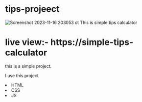 
# tips-projeect
![Screenshot 2023-11-16 203053](https://github.com/mahmudul7608/tips-project/assets/146390183/28694a29-3c6b-4159-b852-126f64953073)
ct
This is simple tips calculator
# live view:- https://simple-tips-calculator

this is a simple project.

I use this project 
<li>HTML</li>
<li>CSS</li>
<li>JS</li>
